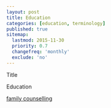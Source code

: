 ```yaml
---
layout: post
title: Education
categories: [education, terminology]
published: true
sitemap:
  lastmod: 2015-11-30
  priority: 0.7
  changefreq: 'monthly'
  exclude: 'no'
---
```


Title 

<span class="highlight">Education</span> 

<a href="/family-counselling/" title="family counselling">family counselling</a> 
